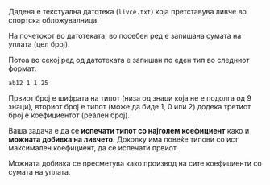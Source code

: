 Дадена е текстуална датотека (`livce.txt`) која претставува ливче во спортска обложувалница. 

На почетокот во датотеката, во посебен ред е запишана сумата на уплата (цел број). 

Потоа во секој ред од датотеката е запишан по еден тип во следниот формат:
    
    ab12 1 1.25
    
Првиот број е шифрата на типот (низа од знаци која не е подолга од 9 знаци), вториот број е типот (може да биде 1, 0 или 2) додека третиот број е коефициентот (реален број).
    
Ваша задача е да се **испечати типот со најголем коефициент** како и **можната добивка на ливчето**. Доколку има повеќе типови со ист максимален коефициент, да се испечати првиот.

Можната добивка се пресметува како производ на сите коефициенти со сумата на уплата.
